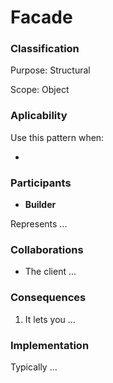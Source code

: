 # Facade


### Classification

Purpose: Structural

Scope: Object

### Aplicability

Use this pattern when:

- 

### Participants

- __Builder__

Represents ... 

### Collaborations

- The client ...

### Consequences

1. It lets you ...

### Implementation

Typically ...
